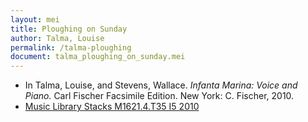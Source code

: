 ```yaml
---
layout: mei
title: Ploughing on Sunday
author: Talma, Louise
permalink: /talma-ploughing
document: talma_ploughing_on_sunday.mei 
---
```


- In Talma, Louise, and Stevens, Wallace. *Infanta Marina: Voice and Piano.* Carl Fischer Facsimile Edition. New York: C. Fischer, 2010.
- <a href="https://tufts-primo.hosted.exlibrisgroup.com/permalink/f/bnf7qa/01TUN_ALMA21100441780003851">Music Library Stacks M1621.4.T35 I5 2010</a>
